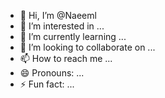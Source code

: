 - 👋 Hi, I’m @Naeeml
- 👀 I’m interested in ...
- 🌱 I’m currently learning ...
- 💞️ I’m looking to collaborate on ...
- 📫 How to reach me ...
- 😄 Pronouns: ...
- ⚡ Fun fact: ...

<!---
Naeeml/Naeeml is a ✨ special ✨ repository because its `README.md` (this file) appears on your GitHub profile.
You can click the Preview link to take a look at your changes.
--->
